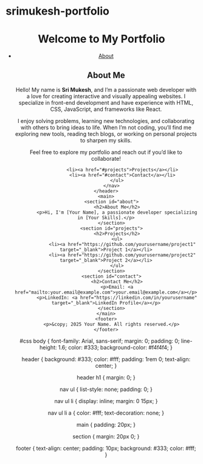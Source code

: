 # srimukesh-portfolio
<!DOCTYPE html>
<html lang="en">
<head>
    <meta charset="UTF-8">
    <meta name="viewport" content="width=device-width, initial-scale=1.0">
    <title>My Portfolio</title>
    <link rel="stylesheet" href="styles.css">
</head>
<body>
    <header>
        <h1>Welcome to My Portfolio</h1>
        <nav>
            <ul>
                <li><a href="#about">About</a></li>
                <section id="about">
    <h2>About Me</h2>
    <p>Hello! My name is <strong>Sri Mukesh</strong>, and I’m a passionate web developer with a love for creating interactive and visually appealing websites. I specialize in front-end development and have experience with HTML, CSS, JavaScript, and frameworks like React.</p>
    <p>I enjoy solving problems, learning new technologies, and collaborating with others to bring ideas to life. When I’m not coding, you’ll find me exploring new tools, reading tech blogs, or working on personal projects to sharpen my skills.</p>
    <p>Feel free to explore my portfolio and reach out if you’d like to collaborate!</p>
</section>

                <li><a href="#projects">Projects</a></li>
                <li><a href="#contact">Contact</a></li>
            </ul>
        </nav>
    </header>
    <main>
        <section id="about">
            <h2>About Me</h2>
            <p>Hi, I'm [Your Name], a passionate developer specializing in [Your Skills].</p>
        </section>
        <section id="projects">
            <h2>Projects</h2>
            <ul>
                <li><a href="https://github.com/yourusername/project1" target="_blank">Project 1</a></li>
                <li><a href="https://github.com/yourusername/project2" target="_blank">Project 2</a></li>
            </ul>
        </section>
        <section id="contact">
            <h2>Contact Me</h2>
            <p>Email: <a href="mailto:your.email@example.com">your.email@example.com</a></p>
            <p>LinkedIn: <a href="https://linkedin.com/in/yourusername" target="_blank">LinkedIn Profile</a></p>
        </section>
    </main>
    <footer>
        <p>&copy; 2025 Your Name. All rights reserved.</p>
    </footer>
</body>
</html>

#css
body {
    font-family: Arial, sans-serif;
    margin: 0;
    padding: 0;
    line-height: 1.6;
    color: #333;
    background-color: #f4f4f4;
}

header {
    background: #333;
    color: #fff;
    padding: 1rem 0;
    text-align: center;
}

header h1 {
    margin: 0;
}

nav ul {
    list-style: none;
    padding: 0;
}

nav ul li {
    display: inline;
    margin: 0 15px;
}

nav ul li a {
    color: #fff;
    text-decoration: none;
}

main {
    padding: 20px;
}

section {
    margin: 20px 0;
}

footer {
    text-align: center;
    padding: 10px;
    background: #333;
    color: #fff;
}
